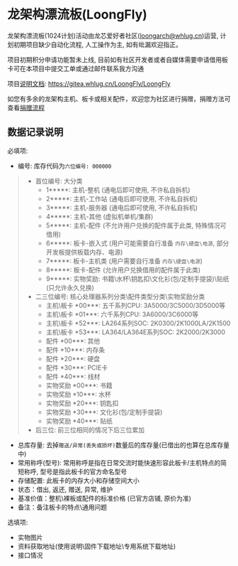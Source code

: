 # 龙架构漂流板(LoongFly)

龙架构漂流板(1024计划)活动由龙芯爱好者社区(loongarch@whlug.cn)运营, 计划初期项目缺少自动化流程, 人工操作为主, 如有纰漏欢迎指正。

项目初期积分申请功能暂未上线, 目前如有社区开发者或者自媒体需要申请借用板卡可在本项目中提交工单或通过邮件联系我方沟通

项目[说明文档](https://gitea.whlug.cn/LoongFly/LoongFly): https://gitea.whlug.cn/LoongFly/LoongFly

如您有多余的龙架构主机、板卡或相关配件，欢迎您为社区进行捐赠，捐赠方法可查看[捐赠流程](./捐赠流程.md)

## 数据记录说明 

必填项:  

* 编号: 库存代码为`六位编号: 000000`

>   * 首位编号: 大分类
>       * 1\*\*\*\*\*: 主机-整机 (通电后即可使用, 不许私自拆机)
>       * 2\*\*\*\*\*: 主机-工作站 (通电后即可使用, 不许私自拆机)
>       * 3\*\*\*\*\*: 主机-服务器 (通电后即可使用, 不许私自拆机)
>       * 4\*\*\*\*\*: 主机-其他 (虚拟机单机/集群)
>       * 5\*\*\*\*\*: 主机-配件 (不允许用户兑换的配件属于此类, 特殊情况可借用)
>       * 6\*\*\*\*\*: 板卡-嵌入式 (用户可能需要自行准备 `内存\硬盘\电源`, 部分开发板提供板载内存、电源)
>       * 7\*\*\*\*\*: 板卡-主机类 (用户需要自行准备 `内存\硬盘\电源`)
>       * 8\*\*\*\*\*: 板卡-配件 (允许用户兑换借用的配件属于此类)
>       * 9\*\*\*\*\*: 实物奖励: 书籍\水杯\钥匙扣\文化衫(包/定制手提袋)\贴纸 (只允许永久兑换)
>   * 二三位编号: 核心处理器系列分类\配件类型分类\实物奖励分类
>       * 主机\板卡 \*00\*\*\*: 五千系列CPU: 3A5000/3C5000/3D5000等
>       * 主机\板卡 \*01\*\*\*: 六千系列CPU: 3A6000/3C6000等
>       * 主机\板卡 \*52\*\*\*: LA264系列SOC: 2K0300/2K1000LA/2K1500
>       * 主机\板卡 \*53\*\*\*: LA364/LA364E系列SOC: 2K2000/2K3000
>       * 配件 \*00\*\*\*: 其他
>       * 配件 \*10\*\*\*: 内存条
>       * 配件 \*20\*\*\*: 硬盘
>       * 配件 \*30\*\*\*: PCIE卡
>       * 配件 \*40\*\*\*: 线材
>       * 实物奖励 \*00\*\*\*: 书籍
>       * 实物奖励 \*10\*\*\*: 水杯
>       * 实物奖励 \*20\*\*\*: 钥匙扣
>       * 实物奖励 \*30\*\*\*: 文化衫(包/定制手提袋)
>       * 实物奖励 \*40\*\*\*: 贴纸
>   * 后三位: 前三位相同的情况下后三位累加

* 总库存量: 去掉`赠送/异常(丢失或损坏)`数量后的库存量(已借出的也算在总库存量中)
* 常用称呼(型号): 常用称呼是指在日常交流时能快速形容此板卡/主机特点的简短称呼, 型号是指此板卡的官方命名型号
* 存储配置: 此板卡的内存大小和存储空间大小
* 状态：借出, 返还, 赠送, 异常, 维护
* 基准价值：整机\裸板或配件的标准价格 (已官方店铺, 原价为准)
* 备注：备注板卡的特点\通用问题

选填项: 

* 实物图片
* 资料获取地址(使用说明\固件下载地址\专用系统下载地址)
* 接口情况



